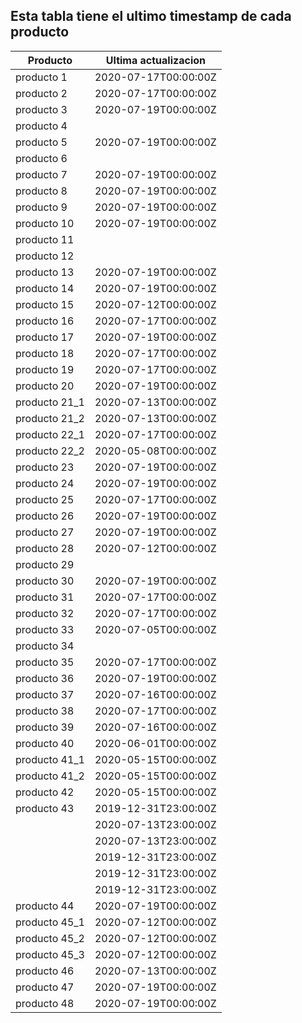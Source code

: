 ## Esta tabla tiene el ultimo timestamp de cada producto
|Producto|Ultima actualizacion |
|------ |------ |
|producto 1|2020-07-17T00:00:00Z|
|producto 2|2020-07-17T00:00:00Z|
|producto 3|2020-07-19T00:00:00Z|
|producto 4|
|producto 5|2020-07-19T00:00:00Z|
|producto 6|
|producto 7|2020-07-19T00:00:00Z|
|producto 8|2020-07-19T00:00:00Z|
|producto 9|2020-07-19T00:00:00Z|
|producto 10|2020-07-19T00:00:00Z|
|producto 11|
|producto 12|
|producto 13|2020-07-19T00:00:00Z|
|producto 14|2020-07-19T00:00:00Z|
|producto 15|2020-07-12T00:00:00Z|
|producto 16|2020-07-17T00:00:00Z|
|producto 17|2020-07-19T00:00:00Z|
|producto 18|2020-07-17T00:00:00Z|
|producto 19|2020-07-17T00:00:00Z|
|producto 20|2020-07-19T00:00:00Z|
|producto 21_1|2020-07-13T00:00:00Z|
|producto 21_2|2020-07-13T00:00:00Z|
|producto 22_1|2020-07-17T00:00:00Z|
|producto 22_2|2020-05-08T00:00:00Z|
|producto 23|2020-07-19T00:00:00Z|
|producto 24|2020-07-19T00:00:00Z|
|producto 25|2020-07-17T00:00:00Z|
|producto 26|2020-07-19T00:00:00Z|
|producto 27|2020-07-19T00:00:00Z|
|producto 28|2020-07-12T00:00:00Z|
|producto 29|
|producto 30|2020-07-19T00:00:00Z|
|producto 31|2020-07-17T00:00:00Z|
|producto 32|2020-07-17T00:00:00Z|
|producto 33|2020-07-05T00:00:00Z|
|producto 34|
|producto 35|2020-07-17T00:00:00Z|
|producto 36|2020-07-19T00:00:00Z|
|producto 37|2020-07-16T00:00:00Z|
|producto 38|2020-07-17T00:00:00Z|
|producto 39|2020-07-16T00:00:00Z|
|producto 40|2020-06-01T00:00:00Z|
|producto 41_1|2020-05-15T00:00:00Z|
|producto 41_2|2020-05-15T00:00:00Z|
|producto 42|2020-05-15T00:00:00Z|
|producto 43|2019-12-31T23:00:00Z|
| |2020-07-13T23:00:00Z|
| |2020-07-13T23:00:00Z|
| |2019-12-31T23:00:00Z|
| |2019-12-31T23:00:00Z|
| |2019-12-31T23:00:00Z|
|producto 44|2020-07-19T00:00:00Z|
|producto 45_1|2020-07-12T00:00:00Z|
|producto 45_2|2020-07-12T00:00:00Z|
|producto 45_3|2020-07-12T00:00:00Z|
|producto 46|2020-07-13T00:00:00Z|
|producto 47|2020-07-19T00:00:00Z|
|producto 48|2020-07-19T00:00:00Z|
